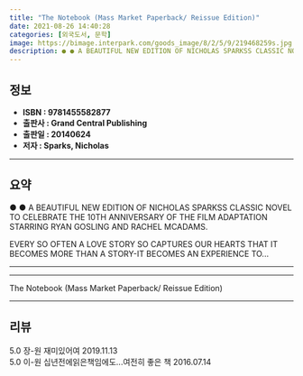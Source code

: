 ```yaml
---
title: "The Notebook (Mass Market Paperback/ Reissue Edition)"
date: 2021-08-26 14:40:28
categories: [외국도서, 문학]
image: https://bimage.interpark.com/goods_image/8/2/5/9/219468259s.jpg
description: ● ● A BEAUTIFUL NEW EDITION OF NICHOLAS SPARKSS CLASSIC NOVEL TO CELEBRATE THE 10TH ANNIVERSARY OF THE FILM ADAPTATION STARRING RYAN GOSLING AND RACHEL MCADAM
---
```


## **정보**

- **ISBN : 9781455582877**
- **출판사 : Grand Central Publishing**
- **출판일 : 20140624**
- **저자 : Sparks, Nicholas**

------



## **요약**

●  ●  A BEAUTIFUL NEW EDITION OF NICHOLAS SPARKSS CLASSIC NOVEL TO CELEBRATE THE 10TH ANNIVERSARY OF THE FILM ADAPTATION STARRING RYAN GOSLING AND RACHEL MCADAMS.

EVERY SO OFTEN A LOVE STORY SO CAPTURES OUR HEARTS THAT IT BECOMES MORE THAN A STORY-IT BECOMES AN EXPERIENCE TO... 

------



------


The Notebook (Mass Market Paperback/ Reissue Edition) 

------


## **리뷰** 

5.0 장-원 재미있어여 2019.11.13 <br/>5.0 이-원 십년전에읽은책임에도...여전히 좋은 책 2016.07.14 <br/>